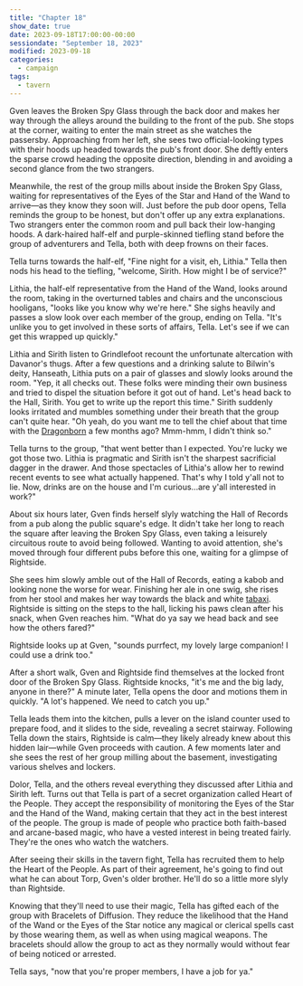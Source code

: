 ```yaml
---
title: "Chapter 18"
show_date: true
date: 2023-09-18T17:00:00-00:00
sessiondate: "September 18, 2023"
modified: 2023-09-18
categories:
  - campaign
tags:
  - tavern
---
```


Gven leaves the Broken Spy Glass through the back door and makes her way through the alleys
around the building to the front of the pub. She stops at the corner, waiting to enter the main
street as she watches the passersby. Approaching from her left, she sees two official-looking
types with their hoods up headed towards the pub's front door. She deftly enters the sparse crowd
heading the opposite direction, blending in and avoiding a second glance from the two strangers.

Meanwhile, the rest of the group mills about inside the Broken Spy Glass, waiting for representatives
of the Eyes of the Star and Hand of the Wand to arrive—as they know they soon will. Just before the
pub door opens, Tella reminds the group to be honest, but don't offer up any extra explanations.
Two strangers enter the common room and pull back their low-hanging hoods. A dark-haired half-elf
and purple-skinned tiefling stand before the group of adventurers and Tella, both with deep frowns
on their faces.

Tella turns towards the half-elf, "Fine night for a visit, eh, Lithia." Tella then nods his head to
the tiefling, "welcome, Sirith. How might I be of service?"

Lithia, the half-elf representative from the Hand of the Wand, looks around the room, taking in
the overturned tables and chairs and the unconscious hooligans, "looks like you know why we're
here." She sighs heavily and passes a slow look over each member of the group, ending on Tella.
"It's unlike you to get involved in these sorts of affairs, Tella. Let's see if we can get this
wrapped up quickly."

Lithia and Sirith listen to Grindlefoot recount the unfortunate altercation with Davanor's thugs.
After a few questions and a drinking salute to Bilwin's deity, Hanseath, Lithia puts on a pair
of glasses and slowly looks around the room. "Yep, it all checks out. These folks were minding
their own business and tried to dispel the situation before it got out of hand. Let's head back
to the Hall, Sirith. You get to write up the report this time." Sirith suddenly looks irritated
and mumbles something under their breath that the group can't quite hear. "Oh yeah, do you want
me to tell the chief about that time with the [Dragonborn](https://www.dndbeyond.com/races/16-dragonborn)
a few months ago? Mmm-hmm, I didn't think so."

Tella turns to the group, "that went better than I expected. You're lucky we got those two.
Lithia is pragmatic and Sirith isn't the sharpest sacrificial dagger in the drawer. And those
spectacles of Lithia's allow her to rewind recent events to see what actually happened. That's
why I told y'all not to lie. Now, drinks are on the house and I'm curious...are y'all interested
in work?"

About six hours later, Gven finds herself slyly watching the Hall of Records from a pub along
the public square's edge. It didn't take her long to reach the square after leaving the Broken
Spy Glass, even taking a leisurely circuitous route to avoid being followed. Wanting to avoid
attention, she's moved through four different pubs before this one, waiting for a glimpse of
Rightside.

She sees him slowly amble out of the Hall of Records, eating a kabob and looking none the
worse for wear. Finishing her ale in one swig, she rises from her stool and makes her way
towards the black and white [tabaxi](https://www.dandwiki.com/wiki/Tabaxi_(5e_Race_Variant)).
Rightside is sitting on the steps to the hall, licking his paws clean after his snack, when
Gven reaches him. "What do ya say we head back and see how the others fared?"

Rightside looks up at Gven, "sounds purrfect, my lovely large companion! I could use
a drink too."

After a short walk, Gven and Rightside find themselves at the locked front door of the Broken
Spy Glass. Rightside knocks, "it's me and the big lady, anyone in there?" A minute later, Tella
opens the door and motions them in quickly. "A lot's happened. We need to catch you up."

Tella leads them into the kitchen, pulls a lever on the island counter used to prepare food,
and it slides to the side, revealing a secret stairway. Following Tella down the stairs,
Rightside is calm—they likely already knew about this hidden lair—while Gven proceeds with
caution. A few moments later and she sees the rest of her group milling about the basement,
investigating various shelves and lockers.

Dolor, Tella, and the others reveal everything they discussed after Lithia and Sirith left.
Turns out that Tella is part of a secret organization called Heart of the People. They accept
the responsibility of monitoring the Eyes of the Star and the Hand of the Wand, making certain
that they act in the best interest of the people. The group is made of people who practice
both faith-based and arcane-based magic, who have a vested interest in being treated fairly.
They're the ones who watch the watchers.

After seeing their skills in the tavern fight, Tella has recruited them to help the Heart of
the People. As part of their agreement, he's going to find out what he can about Torp, Gven's
older brother. He'll do so a little more slyly than Rightside.

Knowing that they'll need to use their magic, Tella has gifted each of the group with Bracelets
of Diffusion. They reduce the likelihood that the Hand of the Wand or the Eyes of the Star
notice any magical or clerical spells cast by those wearing them, as well as when using magical
weapons. The bracelets should allow the group to act as they normally would without fear
of being noticed or arrested.

Tella says, "now that you're proper members, I have a job for ya."

<!-- em dash: — | kebyoard shortcut = Option + Shift + Dash (-) -->
<!-- https://oatcookies.neocities.org/dndmoney to convert copper, silver, gold, and more into CP -->
